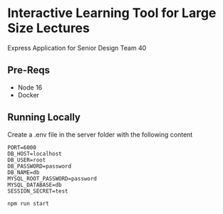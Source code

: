 # Interactive Learning Tool for Large Size Lectures ###
Express Application for Senior Design Team 40
## Pre-Reqs
- Node 16
- Docker
## Running Locally
Create a .env file in the server folder with the following content
```
PORT=6000
DB_HOST=localhost
DB_USER=root
DB_PASSWORD=password
DB_NAME=db
MYSQL_ROOT_PASSWORD=password
MYSQL_DATABASE=db
SESSION_SECRET=test
```
```
npm run start
```

